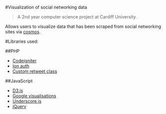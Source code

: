#Visualization of social networking data

>A 2nd year computer science project at Cardiff University.

Allows users to visualize data that has been scraped from social networking sites via
[cosmos](http://www.cs.cf.ac.uk/cosmos/ "cosmos").

#Libraries used:

##PHP
- [Codeigniter](http://ellislab.com/codeigniter "Codeigniter")
- [Ion auth](http://benedmunds.com/ion_auth/ "ion auth")
- [Custom retweet class](https://github.com/jawrainey/visualisation/blob/master/application/libraries/retweet.php "Most retweeted tweet by location")

##JavaScript
- [D3.js](http://d3js.org/ "d3.js")
- [Google visualisations](https://developers.google.com/chart/ "Google visualisations")
- [Underscore.js](http://underscorejs.org/ "Underscore.js")
- [jQuery](http://jquery.com/ "jQuery")
